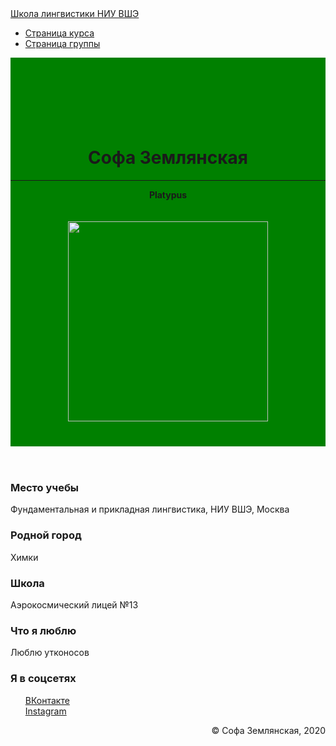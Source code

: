 <!DOCTYPE html>

<html>
	<head>
		<title>Личная страница Софии Землянской </title>
	 	<meta name="viewport" content="width=device-width, initial-scale=1.0">
		<meta charset="utf-8">
		<meta name="description" content="Личная страница и контакты">
		<!-- Bootstrap Core CSS -->
    	<link href="https://maxcdn.bootstrapcdn.com/bootstrap/3.3.7/css/bootstrap.min.css" rel="stylesheet" media="screen">
	</head>
	<body>
		<nav id="mainNav" class="navbar navbar-default navbar-fixed-top navbar-custom">
			<div class="container"> 
				<div class="navbar-header"> 
					<a href="https://ling.hse.ru/" class="navbar-brand">Школа лингвистики НИУ ВШЭ</a> 
				</div> 
				<nav class="collapse navbar-collapse" id="bs-navbar"> 
					<ul class="nav navbar-nav navbar-right"> 
						<li> <a href="https://lingvocodes.github.io/HSEinfo/ba-ling-2018/index.html">Страница курса</a> </li> 
						<li> <a href="https://lingvocodes.github.io/HSEinfo/ba-ling-2018/baling_2018_1.html">Страница группы</a> </li> 
					</ul>
				</nav> 
			</div>
		</nav>
		<header style="background-color:green; padding-top:70px; "> 
			<div class="container"> 
				<div class="row">
					<div class="col-md-4">
						<br/><br/>
						<h1>Софа Землянская</h1>
						<hr>
						<p><b>Platypus</b></p> 
	                </div>
					<div class="col-md-4">
        	            <img src="https://img.joinfo.ua/i/2020/01/o/5e25ba0ca9c37.jpg" title="https://im0-tub-ru.yandex.net/i?id=e78f5a411203cd1622a2e38ffb60216b&n=13" alt="" style="height:320px; margin:20px 20px 40px 20px; " >
					</div>
	            </div>
			</div>
		</header>
		<section id="portfolio">
			<div class="container">
				<div class="col-md-3">
					<article>
						<h3>Место учебы</h2>
						<p>Фундаментальная и прикладная лингвистика, НИУ ВШЭ, Москва</p>
					</article>
					<article>
						<h3>Родной город</h2>
						<p>Химки</p>
					</article>
					<article>
						<h3>Школа</h2>
						<p>Аэрокосмический лицей №13</p>
					</article>
				</div>
				<div class="col-md-6">
					<article>
						<h3>Что я люблю</h2>
						<p>Люблю утконосов</p>
					</article>
				</div>
				<div class="col-md-3">
					<h3>Я в соцсетях</h3>
					<ul>
						<a href="https://vk.com/sophia.zemlyanskaya" target="_blank">ВКонтакте</a><br />
						<a href="https://www.instagram.com/space.machine/" target="_blank">Instagram</a>
					</ul>
				</div>
			</div>
		</section>
		<footer class="bs-docs-footer"> 
			<div class="container"> 
				<p style="text-align:right; ">&copy; Софа Землянская, 2020</p> 
			</div>
		</footer>
	</body>
</html>
